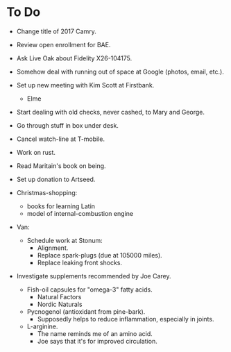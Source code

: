 # To Do

- Change title of 2017 Camry.
- Review open enrollment for BAE.
- Ask Live Oak about Fidelity X26-104175.

- Somehow deal with running out of space at
  Google (photos, email, etc.).

- Set up new meeting with Kim Scott at
  Firstbank.
  - Elme

- Start dealing with old checks, never
  cashed, to Mary and George.

- Go through stuff in box under desk.

- Cancel watch-line at T-mobile.
- Work on rust.
- Read Maritain's book on being.
- Set up donation to Artseed.

- Christmas-shopping:
  - books for learning Latin
  - model of internal-combustion engine

- Van:
  - Schedule work at Stonum:
    - Alignment.
    - Replace spark-plugs (due at 105000
      miles).
    - Replace leaking front shocks.

- Investigate supplements recommended by Joe
  Carey.
  - Fish-oil capsules for "omega-3" fatty
    acids.
    - Natural Factors
    - Nordic Naturals
  - Pycnogenol (antioxidant from pine-bark).
    - Supposedly helps to reduce
      inflammation, especially in joints.
  - L-arginine.
    - The name reminds me of an amino acid.
    - Joe says that it's for improved
      circulation.

<!-- EOF -->
